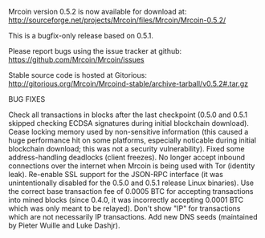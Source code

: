 Mrcoin version 0.5.2 is now available for download at:
http://sourceforge.net/projects/Mrcoin/files/Mrcoin/Mrcoin-0.5.2/

This is a bugfix-only release based on 0.5.1.

Please report bugs using the issue tracker at github:
https://github.com/Mrcoin/Mrcoin/issues

Stable source code is hosted at Gitorious:
http://gitorious.org/Mrcoin/Mrcoind-stable/archive-tarball/v0.5.2#.tar.gz

BUG FIXES

Check all transactions in blocks after the last checkpoint (0.5.0 and 0.5.1 skipped checking ECDSA signatures during initial blockchain download).
Cease locking memory used by non-sensitive information (this caused a huge performance hit on some platforms, especially noticable during initial blockchain download; this was
not a security vulnerability).
Fixed some address-handling deadlocks (client freezes).
No longer accept inbound connections over the internet when Mrcoin is being used with Tor (identity leak).
Re-enable SSL support for the JSON-RPC interface (it was unintentionally disabled for the 0.5.0 and 0.5.1 release Linux binaries).
Use the correct base transaction fee of 0.0005 BTC for accepting transactions into mined blocks (since 0.4.0, it was incorrectly accepting 0.0001 BTC which was only meant to be relayed).
Don't show "IP" for transactions which are not necessarily IP transactions.
Add new DNS seeds (maintained by Pieter Wuille and Luke Dashjr).
